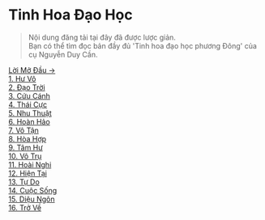 # Tinh Hoa Đạo Học

> Nội dung đăng tải tại đây đã được lược giản.  
> Bạn có thể tìm đọc bản đầy đủ 'Tinh hoa đạo học phương Đông' của cụ Nguyễn Duy Cần.

[Lời Mở Đầu &rarr;](https://github.com/thaicuc/tinh-hoa-dao-hoc/blob/master/00-loi-mo-dau.md)  
[1. Hư Vô](https://github.com/thaicuc/tinh-hoa-dao-hoc/blob/master/01-hu-vo.md)  
[2. Đạo Trời](https://github.com/thaicuc/tinh-hoa-dao-hoc/blob/master/02-dao-troi.md)  
[3. Cứu Cánh](https://github.com/thaicuc/tinh-hoa-dao-hoc/blob/master/03-cuu-canh.md)  
[4. Thái Cực](https://github.com/thaicuc/tinh-hoa-dao-hoc/blob/master/04-thai-cuc.md)  
[5. Nhu Thuật](https://github.com/thaicuc/tinh-hoa-dao-hoc/blob/master/05-nhu-thuat.md)  
[6. Hoàn Hảo](https://github.com/thaicuc/tinh-hoa-dao-hoc/blob/master/06-hoan-hao.md)  
[7. Vô Tận](https://github.com/thaicuc/tinh-hoa-dao-hoc/blob/master/07-vo-tan.md)  
[8. Hòa Hợp](https://github.com/thaicuc/tinh-hoa-dao-hoc/blob/master/08-hoa-hop.md)  
[9. Tâm Hư](https://github.com/thaicuc/tinh-hoa-dao-hoc/blob/master/09-tam-hu.md)  
[10. Vô Trụ](https://github.com/thaicuc/tinh-hoa-dao-hoc/blob/master/10-vo-tru.md)  
[11. Hoài Nghi](https://github.com/thaicuc/tinh-hoa-dao-hoc/blob/master/11-hoai-nghi.md)  
[12. Hiện Tại](https://github.com/thaicuc/tinh-hoa-dao-hoc/blob/master/12-hien-tai.md)  
[13. Tự Do](https://github.com/thaicuc/tinh-hoa-dao-hoc/blob/master/13-tu-do.md)  
[14. Cuộc Sống](https://github.com/thaicuc/tinh-hoa-dao-hoc/blob/master/14-cuoc-song.md)  
[15. Diệu Ngôn](https://github.com/thaicuc/tinh-hoa-dao-hoc/blob/master/15-dieu-ngon.md)  
[16. Trở Về](https://github.com/thaicuc/tinh-hoa-dao-hoc/blob/master/16-tro-ve.md)
